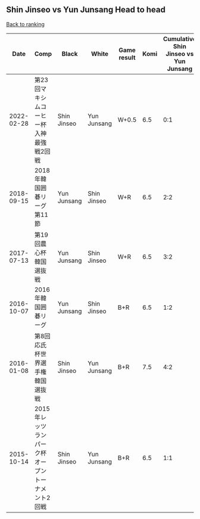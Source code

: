 ## Shin Jinseo vs Yun Junsang Head to head

[Back to ranking](../../index.md)




| **Date** | **Comp** | **Black** | **White** | **Game result** | **Komi** | **Cumulative Shin Jinseo vs Yun Junsang** | **Shin Jinseo streak** | **Yun Junsang streak** | 
| --- | --- | --- | --- | --- | --- | --- | --- | --- |
| 2022-02-28 | 第23回マキシムコーヒー杯入神最強戦2回戦 | Shin Jinseo | Yun Junsang | W+0.5 | 6.5 | 0:1 | 0 | 1 | 
| 2018-09-15 | 2018年韓国囲碁リーグ第11節 | Yun Junsang | Shin Jinseo | W+R | 6.5 | 2:2 | 1 | 0 | 
| 2017-07-13 | 第19回農心杯韓国選抜戦 | Yun Junsang | Shin Jinseo | W+R | 6.5 | 3:2 | 2 | 0 | 
| 2016-10-07 | 2016年韓国囲碁リーグ | Yun Junsang | Shin Jinseo | B+R | 6.5 | 1:2 | 0 | 1 | 
| 2016-01-08 | 第8回応氏杯世界選手権韓国選抜戦 | Shin Jinseo | Yun Junsang | B+R | 7.5 | 4:2 | 3 | 0 | 
| 2015-10-14 | 2015年レッツランパーク杯オープントーナメント2回戦 | Shin Jinseo | Yun Junsang | B+R | 6.5 | 1:1 | 1 | 0 |




